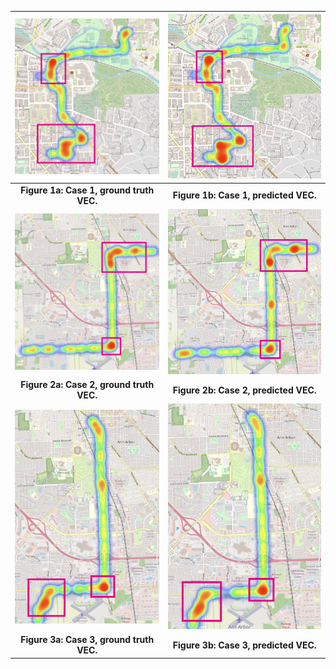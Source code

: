 

|            ![](.\real_1.png)             |           ![](.\pred_1.png)           |
| :--------------------------------------: | :-----------------------------------: |
| **Figure 1a: Case 1, ground truth VEC.** | **Figure 1b: Case 1, predicted VEC.** |
|            ![](.\real_2.png)             |           ![](.\pred_2.png)           |
| **Figure 2a: Case 2, ground truth VEC.** | **Figure 2b: Case 2, predicted VEC.** |
|            ![](.\real_3.png)             |           ![](.\pred_3.png)           |
| **Figure 3a: Case 3, ground truth VEC.** | **Figure 3b: Case 3, predicted VEC.** |

